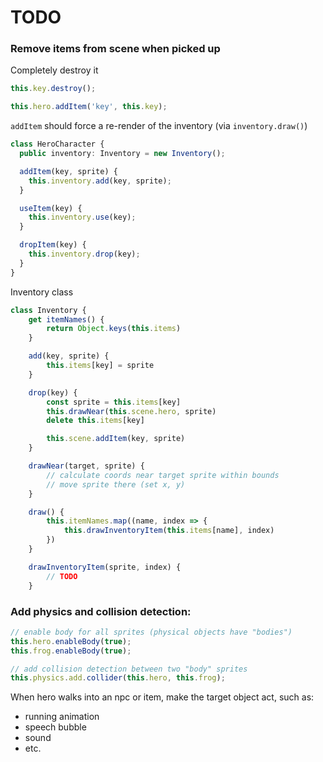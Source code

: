 # TODO

### Remove items from scene when picked up

Completely destroy it

```ts
this.key.destroy();

this.hero.addItem('key', this.key);
```

`addItem` should force a re-render of the inventory (via `inventory.draw()`)

```ts
class HeroCharacter {
  public inventory: Inventory = new Inventory();

  addItem(key, sprite) {
    this.inventory.add(key, sprite);
  }

  useItem(key) {
    this.inventory.use(key);
  }

  dropItem(key) {
    this.inventory.drop(key);
  }
}
```

Inventory class

```ts
class Inventory {
    get itemNames() {
        return Object.keys(this.items)
    }

    add(key, sprite) {
        this.items[key] = sprite
    }

    drop(key) {
        const sprite = this.items[key]
        this.drawNear(this.scene.hero, sprite)
        delete this.items[key]

        this.scene.addItem(key, sprite)
    }

    drawNear(target, sprite) {
        // calculate coords near target sprite within bounds
        // move sprite there (set x, y)
    }

    draw() {
        this.itemNames.map((name, index => {
            this.drawInventoryItem(this.items[name], index)
        })
    }

    drawInventoryItem(sprite, index) {
        // TODO
    }
```

### Add physics and collision detection:

```ts
// enable body for all sprites (physical objects have "bodies")
this.hero.enableBody(true);
this.frog.enableBody(true);

// add collision detection between two "body" sprites
this.physics.add.collider(this.hero, this.frog);
```

When hero walks into an npc or item, make the target object act, such as:

- running animation
- speech bubble
- sound
- etc.
